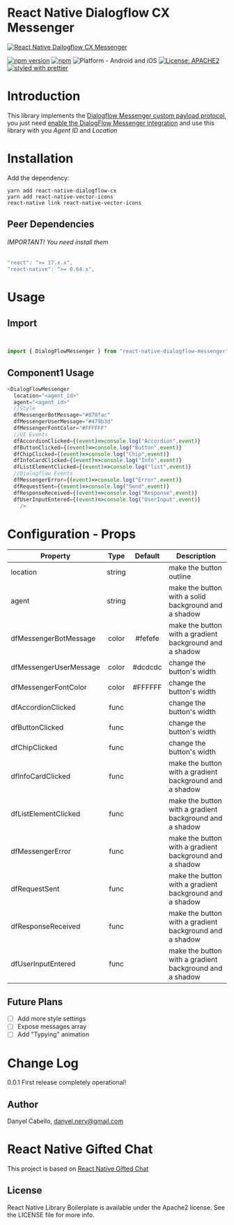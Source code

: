 # React Native Dialogflow CX Messenger
[![React Native Dailogflow CX Messenger](https://img.shields.io/badge/-React%20Native%20Dialogflow%20CX%20Messenger-blue)](https://github.com/DKbyo/react-native-dialogflow-cx)


[![npm version](https://img.shields.io/npm/v/react-native-dialogflow-cx.svg?style=for-the-badge)](https://www.npmjs.com/package/react-native-dialogflow-cx)
[![npm](https://img.shields.io/npm/dt/react-native-dialogflow-cx.svg?style=for-the-badge)](https://www.npmjs.com/package/react-native-dialogflow-cx)
![Platform - Android and iOS](https://img.shields.io/badge/platform-Android%20%7C%20iOS-blue.svg?style=for-the-badge)
[![License: APACHE2](https://img.shields.io/badge/license-MIT%2FApache--2.0-blue)](https://www.apache.org/licenses/LICENSE-2.0)
[![styled with prettier](https://img.shields.io/badge/styled_with-prettier-ff69b4.svg?style=for-the-badge)](https://github.com/prettier/prettier)

# Introduction

This library implements the [Dialogflow Messenger custom payload protocol](https://cloud.google.com/dialogflow/cx/docs/concept/integration/dialogflow-messenger), you just need [enable the DialogFlow Messenger integration](https://cloud.google.com/dialogflow/cx/docs/concept/integration) and use this library with you *Agent ID* and *Location*

# Installation

Add the dependency:

```shell
yarn add react-native-dialogflow-cx
yarn add react-native-vector-icons
react-native link react-native-vector-icons
```

## Peer Dependencies

###### IMPORTANT! You need install them

```js
"react": ">= 17.x.x",
"react-native": ">= 0.64.x",
```

# Usage

## Import

```js


import { DialogFlowMessenger } from "react-native-dialogflow-messenger";
```

## Component1 Usage

```js
<DialogFlowMessenger
  location="<agent_id>"
  agent="<agent_id>"      
  //Style
  dfMessengerBotMessage="#878fac"
  dfMessengerUserMessage="#479b3d"
  dfMessengerFontColor="#FFFFFF"
  //UI Events 
  dfAccordionClicked={(event)=>console.log("Accordion",event)}
  dfButtonClicked={(event)=>console.log("Button",event)}
  dfChipClicked={(event)=>console.log("Chip",event)}
  dfInfoCardClicked={(event)=>console.log("Info",event)}
  dfListElementClicked={(event)=>console.log("list",event)}
  //Dialogflow Events
  dfMessengerError={(event)=>console.log("Error",event)}
  dfRequestSent={(event)=>console.log("Send",event)}
  dfResponseReceived={(event)=>console.log("Response",event)}
  dfUserInputEntered={(event)=>console.log("UserInput",event)}
    />
```

# Configuration - Props

| Property              |  Type   | Default | Description                                             |
| --------------------- | :-----: | :-----: | ------------------------------------------------------- |
| location              | string  |         | make the button outline                                 |
| agent                 | string  |         | make the button with a solid background and a shadow    |
| dfMessengerBotMessage | color   | #fefefe | make the button with a gradient background and a shadow |
| dfMessengerUserMessage| color   | #dcdcdc | change the button's width                               |
| dfMessengerFontColor  | color   | #FFFFFF | change the button's width                               |
| dfAccordionClicked    | func    |         | change the button's width                               |
| dfButtonClicked       | func    |         | change the button's width                               |
| dfChipClicked         | func    |         | change the button's width                               |
| dfInfoCardClicked     | func    |         | make the button with a gradient background and a shadow |
| dfListElementClicked  | func    |         | make the button with a gradient background and a shadow |
| dfMessengerError      | func    |         | make the button with a gradient background and a shadow |
| dfRequestSent         | func    |         | make the button with a gradient background and a shadow |
| dfResponseReceived    | func    |         | make the button with a gradient background and a shadow |
| dfUserInputEntered    | func    |         | make the button with a gradient background and a shadow | 


## Future Plans

- [ ] Add more style settings
- [ ] Expose messages array
- [ ] Add "Typying" animation

# Change Log

0.0.1 First release completely operational!

## Author

Danyel Cabello, danyel.nerv@gmail.com

# React Native Gifted Chat

This project is based on [React Native Gifted Chat](https://github.com/FaridSafi/react-native-gifted-chat)

## License

React Native Library Boilerplate is available under the Apache2 license. See the LICENSE file for more info.
